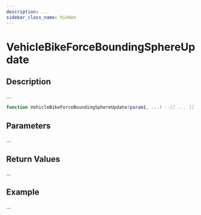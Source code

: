 ```yaml
---
description: ...
sidebar_class_name: hidden
---
```


# VehicleBikeForceBoundingSphereUpdate

## Description

...

```lua
function VehicleBikeForceBoundingSphereUpdate(param1, ...) --[[ ... ]] end
```

## Parameters

...

## Return Values

...

## Example

...

